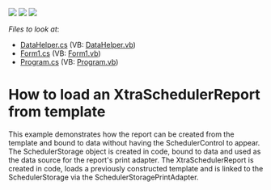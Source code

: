<!-- default badges list -->
![](https://img.shields.io/endpoint?url=https://codecentral.devexpress.com/api/v1/VersionRange/128635493/12.2.4%2B)
[![](https://img.shields.io/badge/Open_in_DevExpress_Support_Center-FF7200?style=flat-square&logo=DevExpress&logoColor=white)](https://supportcenter.devexpress.com/ticket/details/E1389)
[![](https://img.shields.io/badge/📖_How_to_use_DevExpress_Examples-e9f6fc?style=flat-square)](https://docs.devexpress.com/GeneralInformation/403183)
<!-- default badges end -->
<!-- default file list -->
*Files to look at*:

* [DataHelper.cs](./CS/ReportLoad/DataHelper.cs) (VB: [DataHelper.vb](./VB/ReportLoad/DataHelper.vb))
* [Form1.cs](./CS/ReportLoad/Form1.cs) (VB: [Form1.vb](./VB/ReportLoad/Form1.vb))
* [Program.cs](./CS/ReportLoad/Program.cs) (VB: [Program.vb](./VB/ReportLoad/Program.vb))
<!-- default file list end -->
# How to load an XtraSchedulerReport from template


<p>This example demonstrates how the report can be created from the template and bound to data without having the SchedulerControl to appear.<br />
The SchedulerStorage object is created in code,  bound to data and used as the data source for the report's print adapter. The XtraSchedulerReport  is created in code, loads a previously constructed template and is linked to the SchedulerStorage via the SchedulerStoragePrintAdapter.</p>

<br/>


